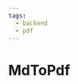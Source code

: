 ```yaml
---
tags:
  - backend
  - pdf
---
```


# MdToPdf

<include repo_url="https://github.com/foliant-docs/foliantcontrib.mdtopdf.git" path="README.md" sethead="2" nohead="true"></include>
